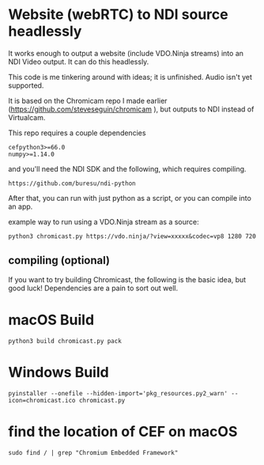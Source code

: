 # Website (webRTC) to NDI source headlessly

It works enough to output a website (include VDO.Ninja streams) into an NDI Video output. It can do this headlessly.

This code is me tinkering around with ideas; it is unfinished. Audio isn't yet supported.

It is based on the Chromicam repo I made earlier (https://github.com/steveseguin/chromicam ), but outputs to NDI instead of Virtualcam. 

This repo requires a couple dependencies

```
cefpython3>=66.0
numpy>=1.14.0
```

and you'll need the NDI SDK and the following, which requires compiling.
```
https://github.com/buresu/ndi-python
```

After that, you can run with just python as a script, or you can compile into an app. 

example way to run using a VDO.Ninja stream as a source:

`python3 chromicast.py https://vdo.ninja/?view=xxxxx&codec=vp8 1280 720`

## compiling (optional)

If you want to try building Chromicast, the following is the basic idea, but good luck! Dependencies are a pain to sort out well.

# macOS Build
```
python3 build chromicast.py pack
```
# Windows Build
```
pyinstaller --onefile --hidden-import='pkg_resources.py2_warn' --icon=chromicast.ico chromicast.py
```
# find the location of CEF on macOS
```
sudo find / | grep "Chromium Embedded Framework"
```

